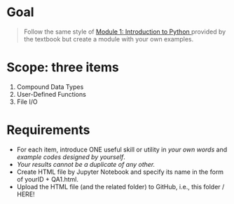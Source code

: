 # Goal #
> Follow the same style of <a href="http://www.cse.msu.edu/~ptan/dmbook/tutorials/tutorial1/tutorial1.html" target="_blank"> Module 1: Introduction to Python </a> provided by the textbook but create a module with your own examples.

# Scope: three items #
1. Compound Data Types
2. User-Defined Functions
3. File I/O

# Requirements #
- For each item, introduce ONE useful skill or utility in *your own words* and *example codes designed by yourself*.
- *Your results cannot be a duplicate of any other.*
- Create HTML file by Jupyter Notebook and specify its name in the form of yourID + QA1.html.
- Upload the HTML file (and the related folder) to GitHub, i.e., this folder / HERE! 
